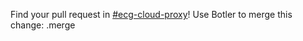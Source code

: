 Find your pull request in [#ecg-cloud-proxy](https://eclassifiedsgroup.slack.com/archives/C01CQMM8RKK)!
Use Botler to merge this change:
  .merge <id>
